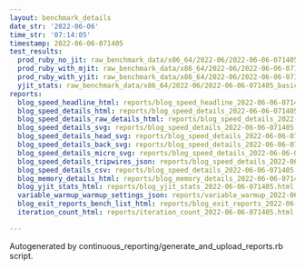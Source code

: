 ```yaml
---
layout: benchmark_details
date_str: '2022-06-06'
time_str: '07:14:05'
timestamp: 2022-06-06-071405
test_results:
  prod_ruby_no_jit: raw_benchmark_data/x86_64/2022-06/2022-06-06-071405_basic_benchmark_prod_ruby_no_jit.json
  prod_ruby_with_mjit: raw_benchmark_data/x86_64/2022-06/2022-06-06-071405_basic_benchmark_prod_ruby_with_mjit.json
  prod_ruby_with_yjit: raw_benchmark_data/x86_64/2022-06/2022-06-06-071405_basic_benchmark_prod_ruby_with_yjit.json
  yjit_stats: raw_benchmark_data/x86_64/2022-06/2022-06-06-071405_basic_benchmark_yjit_stats.json
reports:
  blog_speed_headline_html: reports/blog_speed_headline_2022-06-06-071405.html
  blog_speed_details_html: reports/blog_speed_details_2022-06-06-071405.html
  blog_speed_details_raw_details_html: reports/blog_speed_details_2022-06-06-071405.raw_details.html
  blog_speed_details_svg: reports/blog_speed_details_2022-06-06-071405.svg
  blog_speed_details_head_svg: reports/blog_speed_details_2022-06-06-071405.head.svg
  blog_speed_details_back_svg: reports/blog_speed_details_2022-06-06-071405.back.svg
  blog_speed_details_micro_svg: reports/blog_speed_details_2022-06-06-071405.micro.svg
  blog_speed_details_tripwires_json: reports/blog_speed_details_2022-06-06-071405.tripwires.json
  blog_speed_details_csv: reports/blog_speed_details_2022-06-06-071405.csv
  blog_memory_details_html: reports/blog_memory_details_2022-06-06-071405.html
  blog_yjit_stats_html: reports/blog_yjit_stats_2022-06-06-071405.html
  variable_warmup_warmup_settings_json: reports/variable_warmup_2022-06-06-071405.warmup_settings.json
  blog_exit_reports_bench_list_html: reports/blog_exit_reports_2022-06-06-071405.bench_list.html
  iteration_count_html: reports/iteration_count_2022-06-06-071405.html

---
```

Autogenerated by continuous_reporting/generate_and_upload_reports.rb script.
